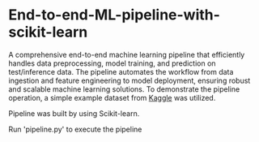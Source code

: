 # End-to-end-ML-pipeline-with-scikit-learn
A comprehensive end-to-end machine learning pipeline that efficiently handles data preprocessing, model training, and prediction on test/inference data. The pipeline automates the workflow from data ingestion and feature engineering to model deployment, ensuring robust and scalable machine learning solutions. To demonstrate the pipeline operation, a simple example dataset from [Kaggle](https://www.kaggle.com/competitions/house-prices-advanced-regression-techniques/data) was utilized. 

Pipeline was built by using Scikit-learn.

Run 'pipeline.py' to execute the pipeline
